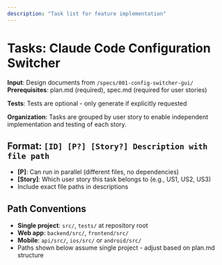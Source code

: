 ```yaml
---
description: "Task list for feature implementation"
---
```


# Tasks: Claude Code Configuration Switcher

**Input**: Design documents from `/specs/001-config-switcher-gui/`
**Prerequisites**: plan.md (required), spec.md (required for user stories)

**Tests**: Tests are optional - only generate if explicitly requested

**Organization**: Tasks are grouped by user story to enable independent implementation and testing of each story.

## Format: `[ID] [P?] [Story?] Description with file path`
- **[P]**: Can run in parallel (different files, no dependencies)
- **[Story]**: Which user story this task belongs to (e.g., US1, US2, US3)
- Include exact file paths in descriptions

## Path Conventions
- **Single project**: `src/`, `tests/` at repository root
- **Web app**: `backend/src/`, `frontend/src/`
- **Mobile**: `api/src/`, `ios/src/` or `android/src/`
- Paths shown below assume single project - adjust based on plan.md structure

<!--
  ============================================================================
  IMPORTANT: The tasks below are SAMPLE TASKS for illustration purposes only.

  The /speckit.tasks command MUST replace these with actual tasks based on:
  - User stories from spec.md (with their priorities P1, P2, P3...)
  - Feature requirements from plan.md
  - Entities from data-model.md
  - Endpoints from contracts/

  Tasks MUST be organized by user story so each story can be:
  - Developed independently
  - Tested independently
  - Delivered as an MVP increment

  DO NOT keep these sample tasks in the generated tasks.md file.
  ============================================================================

## Phase 1: Setup (Shared Infrastructure)

**Purpose**: Project initialization and basic structure

- [ ] T001 Create project structure per implementation plan
- [ ] T002 Initialize Python project with CustomTkinter dependencies
- [ ] T003 [P] Configure logging and error handling setup

---

## Phase 2: Foundational (Blocking Prerequisites)

**Purpose**: Core infrastructure that MUST be complete before ANY user story can be implemented

**⚠️ CRITICAL**: No user story work can begin until this phase is complete

Examples of foundational tasks (adjust based on your project):

- [ ] T004 Setup SQLite database schema and migrations framework
- [ ] T005 [P] Implement authentication/authorization framework
- [ ] T006 [P] Setup API routing and middleware structure
- [ ] T007 Create base models/entities that all stories depend on
- [ ] T008 Configure error handling and logging infrastructure
- [ ] T009 Setup environment configuration management

**Checkpoint**: Foundation ready - user story implementation can now begin in parallel

---

## Phase 3: User Story 1 - Switch Configuration Profiles (Priority: P1) 🎯 MVP

**Goal**: Enable users to quickly switch between different Claude Code configuration profiles by double-clicking

**Independent Test**: Can be fully tested by creating a profile, double-clicking it, and verifying the Claude Code configuration file reflects the selected profile content

### Implementation for User Story 1

- [ ] T010 [P] [US1] Create Profile data model in src/models/profile.py
- [ ] T011 [P] [US1] Implement ConfigService for settings.json operations in src/services/config_service.py
- [ ] T012 [P] [US1] Create ProfileService for profile CRUD operations in src/services/profile_service.py
- [ ] T013 [P] [US1] Implement database operations in src/storage/database.py
- [ ] T014 [P] [US1] Create main application window in src/gui/app.py
- [ ] T015 [P] [US1] Implement profile list widget in src/gui/widgets/profile_list.py
- [ ] T016 [US1] Create GUI entry point in src/main.py
- [ ] T017 [US1] Create CLI entry point in src/cli.py
- [ ] T018 [US1] Implement profile switching logic (double-click handler)
- [ ] T019 [US1] Add active profile detection and visual indicators
- [ ] T020 [US1] Implement backup creation before profile application

**Checkpoint**: At this point, User Story 1 should be fully functional and testable independently

---

## Phase 4: User Story 2 - Manage Configuration Profiles (Priority: P2)

**Goal**: Enable users to create, edit, rename, duplicate, and delete configuration profiles

**Independent Test**: Can be tested by performing all CRUD operations (create, read, update, delete) on profiles and verifying each profile stores the correct key-value configuration data

### Implementation for User Story 2

- [ ] T021 [P] [US2] Create profile editor dialog in src/gui/widgets/profile_editor.py
- [ ] T022 [P] [US2] Implement profile creation workflow with validation
- [ ] T023 [P] [US2] Implement profile editing workflow with validation
- [ ] T024 [P] [US2] Add profile deletion with confirmation dialog
- [ ] T025 [P] [US2] Implement profile duplication functionality
- [ ] T026 [US2] Add profile rename capability
- [ ] T027 [US2] Create settings configuration dialog in src/gui/widgets/settings_dialog.py
- [ ] T028 [P] [US2] Implement Claude Code path configuration
- [ ] T029 [P] [US2] Add backup retention settings
- [ ] T030 [P] [US2] Create application preferences management

**Checkpoint**: At this point, User Stories 1 AND 2 should both work independently

---

## Phase 5: User Story 3 - View and Validate Profiles (Priority: P3)

**Goal**: Enable users to preview profile configurations and receive validation warnings

**Independent Test**: Can be tested by selecting a profile and viewing its full JSON content in the GUI, and by attempting to create or edit profiles with invalid JSON to verify validation warnings appear

### Implementation for User Story 3

- [ ] T031 [P] [US3] Create JSON validation service in src/services/validation_service.py
- [ ] T032 [P] [US3] Implement JSON syntax validation and error reporting
- [ ] T033 [P] [US3] Add key detection and masking for sensitive data
- [ ] T034 [P] [US3] Create profile preview dialog with formatted JSON display
- [ ] T035 [P] [US3] Implement real-time JSON validation in profile editor
- [ ] T036 [P] [US3] Add visual feedback for validation errors
- [ ] T037 [P] [US3] Implement profile summary display in list view
- [ ] T038 [P] [US3] Add warnings for potentially problematic configurations

**Checkpoint**: All user stories should now be independently functional

---

## Phase 6: Polish & Cross-Cutting Concerns

**Purpose**: Improvements that affect multiple user stories

- [X] T039 [P] Documentation updates in docs/
- [ ] T040 [P] Code cleanup and refactoring
- [ ] T041 [P] Performance optimization across all stories
- [ ] T042 [P] Error handling improvements
- [ ] T043 [P] Cross-platform compatibility testing
- [ ] T044 [P] Add PyInstaller build script in scripts/build.py
- [ ] T045 [P] Create development setup script in scripts/dev_setup.py
- [ ] T046 [P] Add comprehensive logging with structured format
- [ ] T047 [P] Implement application settings persistence
- [ ] T048 [P] Add keyboard shortcuts and accessibility features

---

## Dependencies & Execution Order

### Phase Dependencies

- **Setup (Phase 1)**: No dependencies - can start immediately
- **Foundational (Phase 2)**: Depends on Setup completion - BLOCKS all user stories
- **User Stories (Phase 3-5)**: All depend on Foundational phase completion
  - User stories can then proceed in parallel (if staffed)
  - Or sequentially in priority order (P1 → P2 → P3)
- **Polish (Final Phase)**: Depends on all desired user stories being complete

### User Story Dependencies

- **User Story 1 (P1)**: Can start after Foundational (Phase 2) - No dependencies on other stories
- **User Story 2 (P2)**: Can start after Foundational (Phase 2) - Builds on US1, extends functionality
- **User Story 3 (P3)**: Can start after Foundational (Phase 2) - Enhances US1 and US2 with validation

### Within Each User Story

- Models can be created in parallel (different files)
- Services can be developed in parallel once models are ready
- GUI components can be developed once services are defined
- Integration connects all components

### Parallel Opportunities

- All Setup tasks marked [P] can run in parallel
- All Foundational tasks marked [P] can run in parallel (within Phase 2)
- Once Foundational phase completes, all user stories can start in parallel (if team capacity allows)
- GUI components can be developed in parallel once services are defined
- Utility modules can be developed in parallel

---

## Parallel Example: User Story 1

```bash
# Launch all models and core services together:
Task: "Create Profile data model in src/models/profile.py"
Task: "Implement ConfigService for settings.json operations in src/services/config_service.py"
Task: "Implement ProfileService for profile CRUD operations in src/services/profile_service.py"
Task: "Implement database operations in src/storage/database.py"

# Launch GUI components together:
Task: "Create main application window in src/gui/app.py"
Task: "Implement profile list widget in src/gui/widgets/profile_list.py"

# Launch entry points together:
Task: "Create GUI entry point in src/main.py"
Task: "Create CLI entry point in src/cli.py"
```

---

## Implementation Strategy

### MVP First (User Story 1 Only)

1. Complete Phase 1: Setup
2. Complete Phase 2: Foundational (CRITICAL - blocks all stories)
3. Complete Phase 3: User Story 1
4. **STOP and VALIDATE**: Test User Story 1 independently
5. Deploy/demo if ready

### Incremental Delivery

1. Complete Setup + Foundational → Foundation ready
2. Add User Story 1 → Test independently → Deploy/Demo (MVP!)
3. Add User Story 2 → Test independently → Deploy/Demo
4. Add User Story 3 → Test independently → Deploy/Demo
5. Each story adds value without breaking previous stories

### Parallel Team Strategy

With multiple developers:

1. Team completes Setup + Foundational together
2. Once Foundational is done:
   - Developer A: User Story 1 (core switching)
   - Developer B: User Story 2 (profile management)
   - Developer C: User Story 3 (validation and preview)
3. Stories complete and integrate independently

---

## Notes

- [P] tasks = different files, no dependencies
- [Story] label maps task to specific user story for traceability
- Each user story should be independently completable and testable
- UV-First principle: All commands use `uv run` prefix
- CLI-First principle: CLI interface provides full feature parity
- Test-First principle: Tests written before implementation (if testing requested)
- Verify tests fail before implementing
- Commit after each task or logical group
- Stop at any checkpoint to validate story independently
- Avoid: vague tasks, same file conflicts, cross-story dependencies that break independence
